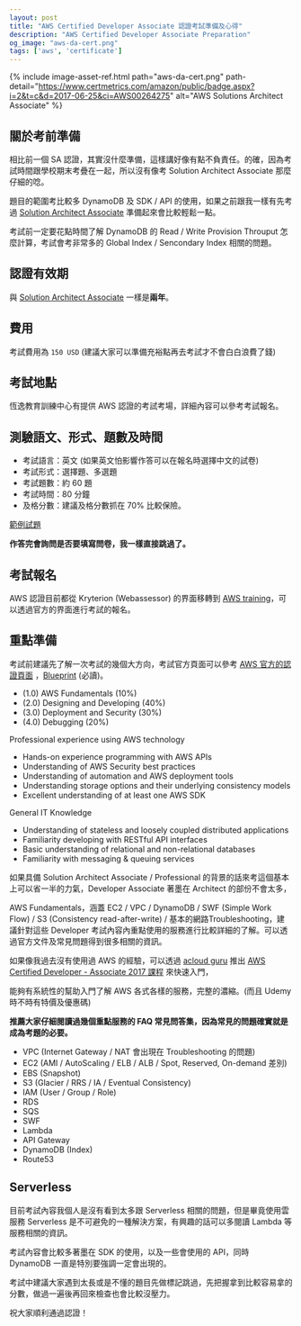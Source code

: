 ```yaml
---
layout: post
title: "AWS Certified Developer Associate 認證考試準備及心得"
description: "AWS Certified Developer Associate Preparation"
og_image: "aws-da-cert.png"
tags: ['aws', 'certificate']
---
```


{% include image-asset-ref.html path="aws-da-cert.png" path-detail="https://www.certmetrics.com/amazon/public/badge.aspx?i=2&t=c&d=2017-06-25&ci=AWS00264275" alt="AWS Solutions Architect Associate" %}

## 關於考前準備

相比前一個 SA 認證，其實沒什麼準備，這樣講好像有點不負責任。的確，因為考試時間跟學校期末考疊在一起，所以沒有像考 Solution Architect Associate 那麼仔細的唸。

題目的範圍考比較多 DynamoDB 及 SDK / API 的使用，如果之前跟我一樣有先考過 [Solution Architect Associate][0] 準備起來會比較輕鬆一點。

考試前一定要花點時間了解 DynamoDB 的 Read / Write Provision Throuput 怎麼計算，考試會考非常多的 Global Index / Sencondary Index 相關的問題。


## 認證有效期

與 [Solution Architect Associate][0] 一樣是**兩年**。


## 費用

考試費用為 `150 USD` (建議大家可以準備充裕點再去考試才不會白白浪費了錢)

## 考試地點

恆逸教育訓練中心有提供 AWS 認證的考試考場，詳細內容可以參考考試報名。


## 測驗語文、形式、題數及時間

- 考試語言：英文 (如果英文怕影響作答可以在報名時選擇中文的試卷)
- 考試形式：選擇題、多選題
- 考試題數：約 60 題
- 考試時間：80 分鐘
- 及格分數：建議及格分數抓在 70% 比較保險。

[範例試題][1]

**作答完會詢問是否要填寫問卷，我一樣直接跳過了。**


## 考試報名

AWS 認證目前都從 Kryterion (Webassessor) 的界面移轉到 [AWS training](https://www.aws.training/)，可以透過官方的界面進行考試的報名。


## 重點準備

考試前建議先了解一次考試的幾個大方向，考試官方頁面可以參考 [AWS 官方的認證頁面][2] ，[Blueprint][3] (必讀)。

- (1.0) AWS Fundamentals (10%)
- (2.0) Designing and Developing (40%)
- (3.0) Deployment and Security (30%)
- (4.0) Debugging (20%)
 

Professional experience using AWS technology
- Hands-on experience programming with AWS APIs
- Understanding of AWS Security best practices
- Understanding of automation and AWS deployment tools
- Understanding storage options and their underlying consistency models
- Excellent understanding of at least one AWS SDK 


General IT Knowledge
- Understanding of stateless and loosely coupled distributed applications
- Familiarity developing with RESTful API interfaces
- Basic understanding of relational and non-relational databases
- Familiarity with messaging & queuing services

如果具備 Solution Architect Associate / Professional 的背景的話來考這個基本上可以省一半的力氣，Developer Associate 著墨在 Architect 的部份不會太多，

AWS Fundamentals，涵蓋 EC2 / VPC / DynamoDB / SWF (Simple Work Flow) / S3 (Consistency read-after-write) / 基本的網路Troubleshooting，建議針對這些 Developer 考試內容內重點使用的服務進行比較詳細的了解。可以透過官方文件及常見問題得到很多相關的資訊。

如果像我過去沒有使用過 AWS 的經驗，可以透過 [acloud guru][4] 推出 [AWS Certified Developer - Associate 2017 課程][5] 來快速入門，

能夠有系統性的幫助入門了解 AWS 各式各樣的服務，完整的濃縮。(而且 Udemy 時不時有特價及優惠碼)

**推薦大家仔細閱讀過幾個重點服務的 FAQ 常見問答集，因為常見的問題確實就是成為考題的必要。**

- VPC (Internet Gateway / NAT 會出現在 Troubleshooting 的問題)
- EC2 (AMI / AutoScaling / ELB / ALB / Spot, Reserved, On-demand 差別)
- EBS (Snapshot)
- S3 (Glacier / RRS / IA / Eventual Consistency)
- IAM (User / Group / Role)
- RDS
- SQS
- SWF
- Lambda
- API Gateway
- DynamoDB (Index)
- Route53


## Serverless

目前考試內容我個人是沒有看到太多跟 Serverless 相關的問題，但是畢竟使用雲服務 Serverless 是不可避免的一種解決方案，有興趣的話可以多閱讀 Lambda 等服務相關的資訊。

考試內容會比較多著墨在 SDK 的使用，以及一些會使用的 API，同時 DynamoDB 一直是特別要強調一定會出現的。

考試中建議大家遇到太長或是不懂的題目先做標記跳過，先把握拿到比較容易拿的分數，做過一遍後再回來檢查也會比較沒壓力。


祝大家順利通過認證！


[0]: https://blog.lenlabs.com/posts/aws-certified-solution-architect-associate-preparation
[1]: http://awstrainingandcertification.s3.amazonaws.com/production/AWS_certified_developer_associate_examsample.pdf
[2]: https://aws.amazon.com/tw/certification/certified-developer-associate/
[3]: https://d0.awsstatic.com/training-and-certification/docs-dev-associate/AWS_certified_developer_associate_blueprint.pdf
[4]: https://acloud.guru/
[5]: https://www.udemy.com/aws-certified-developer-associate/
